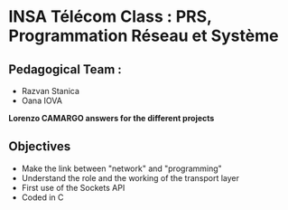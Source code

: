 # INSA Télécom Class : PRS, Programmation Réseau et Système

## Pedagogical Team :

* Razvan Stanica
* Oana IOVA

**Lorenzo CAMARGO answers for the different projects**

## Objectives

* Make the link between "network" and "programming"
* Understand the role and the working of the transport layer
* First use of the Sockets API
* Coded in C
